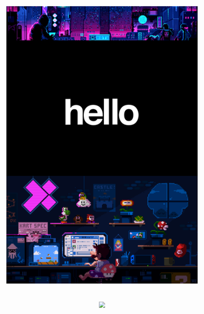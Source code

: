 <!-- <div style="display:flex; flex-direction:column; padding:0; margin:0; border-collapse:collapse; border-spacing:0;">
    <img src="https://raw.githubusercontent.com/thatwonguy/thatwonguy/main/gifs/cyberpunk_hacker.gif" style="width:100%; padding:0; margin:0; border:none;"/>
    <img src="https://raw.githubusercontent.com/thatwonguy/thatwonguy/main/gifs/hello_rotating.gif" style="width:100%; padding:0; margin:0; border:none;"/>
    <img src="https://raw.githubusercontent.com/thatwonguy/thatwonguy/main/gifs/mario_coding.gif" style="width:100%; padding:0; margin:0; border:none;"/>
</div>

<div align="center">
<br>
<br>

![](https://komarev.com/ghpvc/?username=thatwonguy)

</div> -->

<div style="padding:0; margin:0; display:flex; flex-direction:column;">
    <img src="https://raw.githubusercontent.com/thatwonguy/thatwonguy/main/gifs/cyberpunk_hacker.gif" style="width:100%; margin-bottom:-10px;"/>
    <img src="https://raw.githubusercontent.com/thatwonguy/thatwonguy/main/gifs/hello_rotating.gif" style="width:100%; margin-top:-10px; margin-bottom:-10px;"/>
    <img src="https://raw.githubusercontent.com/thatwonguy/thatwonguy/main/gifs/mario_coding.gif" style="width:100%; margin-top:-10px;"/>
</div>

<div align="center">
<br>
<br>

![](https://komarev.com/ghpvc/?username=thatwonguy)

</div>


<!-- [![thatwonguy's GitHub stats](https://github-readme-stats.vercel.app/api?username=thatwonguy&show_icons=true&theme=dark#gh-dark-mode-only)](https://github.com/thatwonguy/github-readme-stats)

[![Top Langs](https://github-readme-stats.vercel.app/api/top-langs/?username=thatwonguy&layout=compact&theme=vision-friendly-dark)](https://github.com/thatwonguy/github-readme-stats)

<!--
**thatwonguy/thatwonguy** is a ✨ _special_ ✨ repository because its `README.md` (this file) appears on your GitHub profile.

Here are some ideas to get you started:

- 🔭 I’m currently working on ...
- 🌱 I’m currently learning ...
- 👯 I’m looking to collaborate on ...
- 🤔 I’m looking for help with ...
- 💬 Ask me about ...
- 📫 How to reach me: ...
- 😄 Pronouns: ...
- ⚡ Fun fact: ...
-->
